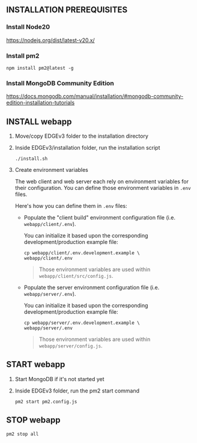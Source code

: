 ## INSTALLATION PREREQUISITES

### Install Node20
https://nodejs.org/dist/latest-v20.x/

### Install pm2
`npm install pm2@latest -g`

### Install MongoDB Community Edition
https://docs.mongodb.com/manual/installation/#mongodb-community-edition-installation-tutorials

## INSTALL webapp

1. Move/copy EDGEv3 folder to the installation directory

2. Inside EDGEv3/installation folder, run the installation script 

    `./install.sh`

3. Create environment variables

    The web client and web server each rely on environment variables for their configuration.
    You can define those environment variables in `.env` files.

    Here's how you can define them in `.env` files:

    - Populate the "client build" environment configuration file (i.e. `webapp/client/.env`). 

        You can initialize it based upon the corresponding development/production example file:
        ```shell
        cp webapp/client/.env.development.example \
        webapp/client/.env
        ```
        > Those environment variables are used within `webapp/client/src/config.js`.
    - Populate the server environment configuration file (i.e. `webapp/server/.env`). 
    
        You can initialize it based upon the corresponding development/production example file:
        ```shell
        cp webapp/server/.env.development.example \
        webapp/server/.env
        ```
        > Those environment variables are used within `webapp/server/config.js`.

## START webapp

1. Start MongoDB if it's not started yet

2. Inside EDGEv3 folder, run the pm2 start command 

    `pm2 start pm2.config.js`
    
## STOP webapp

    pm2 stop all
